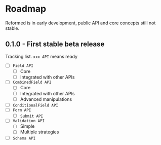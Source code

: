 # Roadmap

Reformed is in early development, public API and core concepts still not stable.

## 0.1.0 - First stable beta release

Tracking list. `xxx API` means ready

- [ ] `Field API`
  - [ ] Core
  - [ ] Integrated with other APIs
- [ ] `CombinedField API`
  - [ ] Core
  - [ ] Integrated with other APIs
  - [ ] Advanced manipulations
- [ ] `ConditionalField API`
- [ ] `Form API`
  - [ ] `Submit API`
- [ ] `Validation API`
  - [ ] Simple
  - [ ] Multiple strategies
- [ ] `Schema API`
